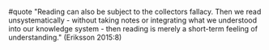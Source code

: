 #quote  "Reading can also be subject to the collectors fallacy. Then we read unsystematically - without taking notes or integrating what we understood into our knowledge system - then reading is merely a short-term feeling of understanding." (Eriksson 2015:8)